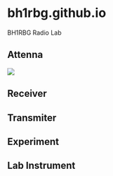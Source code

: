 # bh1rbg.github.io
BH1RBG Radio Lab

## Attenna
![]("https://github.com/bh1rbg/bh1rbg.github.io/blob/master/long-wire-attenna.jpg")
## Receiver

## Transmiter

## Experiment

## Lab Instrument

